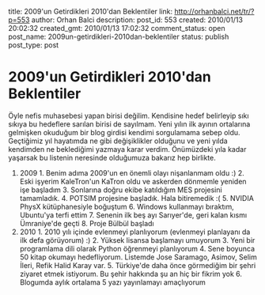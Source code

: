 title: 2009'un Getirdikleri 2010'dan Beklentiler
link: http://orhanbalci.net/tr/?p=553
author: Orhan Balci
description: 
post_id: 553
created: 2010/01/13 20:02:32
created_gmt: 2010/01/13 17:02:32
comment_status: open
post_name: 2009un-getirdikleri-2010dan-beklentiler
status: publish
post_type: post

# 2009'un Getirdikleri 2010'dan Beklentiler

Öyle nefis muhasebesi yapan birisi değilim. Kendisine hedef belirleyip sıkı sıkıya bu hedeflere sarılan birisi de sayılmam. Yeni yılın ilk ayının ortalarına gelmişken okuduğum bir blog girdisi kendimi sorgulamama sebep oldu. Geçtiğimiz yıl hayatımda ne gibi değişiklikler olduğunu ve yeni yılda kendimden ne beklediğimi yazmaya karar verdim. Önümüzdeki yıla kadar yaşarsak bu listenin neresinde olduğumuza bakarız hep birlikte. 

  1. 2009 
    1. Benim adıma 2009'un en önemli olayı nişanlanmam oldu :) 
    2. Eski işyerim KaleTron'un KaTron oldu ve askerden dönmemle yeniden işe başladım
    3. Sonlarına doğru ekibe katıldığım MES projesini tamamladık.
    4. POTSIM projesine başladık. Hala bitiremedik :(
    5. NVIDIA PhysX kütüphanesiyle boğuştum
    6. Windows kullanmayı bıraktım, Ubuntu'ya terfi ettim
    7. Senenin ilk beş ayı Sarıyer'de, geri kalan kısmı Ümraniye'de geçti
    8. Proje Bülbül başladı
  2. 2010 
    1. 2010 yılı içinde evlenmeyi planlıyorum (evlenmeyi planlayanı da ilk defa görüyorum) :)
    2. Yüksek lisansa başlamayı umuyorum
    3. Yeni bir programlama dili olarak Python öğrenmeyi planlıyorum
    4. Sene boyunca 50 kitap okumayı hedefliyorum. Listemde Jose Saramago, Asimov, Selim İleri, Refik Halid Karay var.
    5. Türkiye'de daha önce görmediğim bir şehri ziyaret etmek istiyorum. Bu şehir hakkında şu an hiç bir fikrim yok
    6. Blogumda aylık ortalama 5 yazı yayınlamayı amaçlıyorum